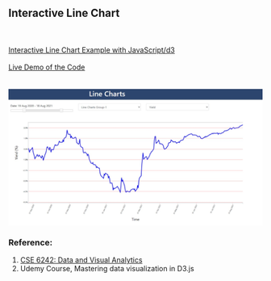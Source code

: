<h2>Interactive Line Chart</h2>


<br><br>
<a href="main_29Dec_P.js">Interactive Line Chart Example with JavaScript/d3 </a> 
 <br><br>
<a href="https://alpharank.com/spac_001/hg/InteractiveLineChart.html">Live Demo of the Code </a> 
<br><br>
 
  <div  align="center">
  
 <kbd><img align="center" src="InteractiveLineChart_Example.jpg" /></kbd>

</div>

<h3> Reference: </h3>
<ol>
<li> <a href="https://omscs.gatech.edu/cse-6242-data-visual-analytics">CSE 6242: Data and Visual Analytics </a> </li>
<li> Udemy Course, Mastering data visualization in D3.js </li>
</ol>
